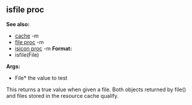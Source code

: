 ## isfile proc
**See also:**
*   [cache](/ref/DM/cache.md) -m
*   [file proc](/ref/proc/file.md) -m
*   [isicon proc](/ref/proc/isicon.md) -m<!-- -->
**Format:**
*   isfile(File)
<!-- -->
**Args:**
*   File* the value to test


This returns a true value when given a file. Both objects
returned by file() and files stored in the resource cache qualify.